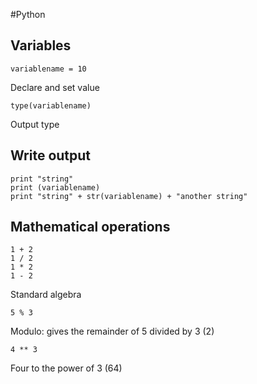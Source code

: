 #Python

## Variables
~~~
variablename = 10
~~~
Declare and set value

~~~
type(variablename)
~~~
Output type

## Write output
~~~
print "string"
print (variablename)
print "string" + str(variablename) + "another string"
~~~

## Mathematical operations
~~~
1 + 2
1 / 2
1 * 2
1 - 2
~~~
Standard algebra

~~~
5 % 3
~~~
Modulo: gives the remainder of 5 divided by 3 (2)

~~~
4 ** 3
~~~
Four to the power of 3 (64)
